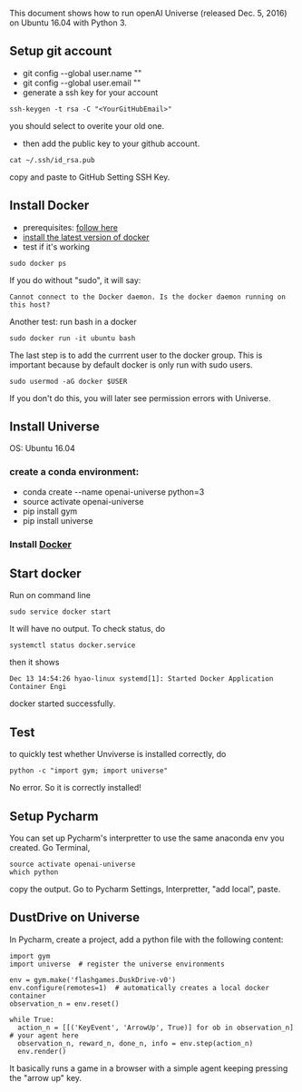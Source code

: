 This document shows how to run openAI Universe (released Dec. 5, 2016) on Ubuntu 16.04 with Python 3. 

## Setup git account
* git config --global user.name "<YourGitHubUserName>"
* git config --global user.email "<YourGitHubEmail>"
* generate a ssh key for your account
```
ssh-keygen -t rsa -C "<YourGitHubEmail>"
```
you should select to overite your old one. 
* then add the public key to your github account. 
```
cat ~/.ssh/id_rsa.pub
```
copy and paste to GitHub Setting SSH Key. 

## Install Docker
* prerequisites: [follow here](https://docs.docker.com/engine/installation/linux/ubuntulinux/#/install-the-latest-version)   
* [install the latest version of docker](https://docs.docker.com/engine/installation/linux/ubuntulinux/#/install-the-latest-version)
* test if it's working
```
sudo docker ps
```
If you do without "sudo", it will say:
```
Cannot connect to the Docker daemon. Is the docker daemon running on this host?
```
Another test: run bash in a docker
```
sudo docker run -it ubuntu bash
```
The last step is to add the currrent user to the docker group. This is important because by default docker is only run with sudo users. 
```
sudo usermod -aG docker $USER
```
If you don't do this, you will later see permission errors with Universe. 

## Install Universe 
OS: Ubuntu 16.04

### create a conda environment:
* conda create --name openai-universe python=3
* source activate openai-universe
* pip install gym
* pip install universe

### Install [Docker](https://docs.docker.com/engine/installation/linux/ubuntulinux/) 

## Start docker 
Run on command line
```
sudo service docker start
```
It will have no output. To check status, do
```
systemctl status docker.service
```
then it shows
```
Dec 13 14:54:26 hyao-linux systemd[1]: Started Docker Application Container Engi
```
docker started successfully. 

## Test
to quickly test whether Unviverse is installed correctly, do 
```
python -c "import gym; import universe"
```
No error. So it is correctly installed!

## Setup Pycharm
You can set up Pycharm's interpretter to use the same anaconda env you created. 
Go Terminal, 
```
source activate openai-universe
which python
```
copy the output. Go to Pycharm Settings, Interpretter, "add local", paste. 



## DustDrive on Universe
In Pycharm, create a project, add a python file with the following content:
```
import gym
import universe  # register the universe environments

env = gym.make('flashgames.DuskDrive-v0')
env.configure(remotes=1)  # automatically creates a local docker container
observation_n = env.reset()

while True:
  action_n = [[('KeyEvent', 'ArrowUp', True)] for ob in observation_n]  # your agent here
  observation_n, reward_n, done_n, info = env.step(action_n)
  env.render()
```
It basically runs a game in a browser with a simple agent keeping pressing the "arrow up" key. 







